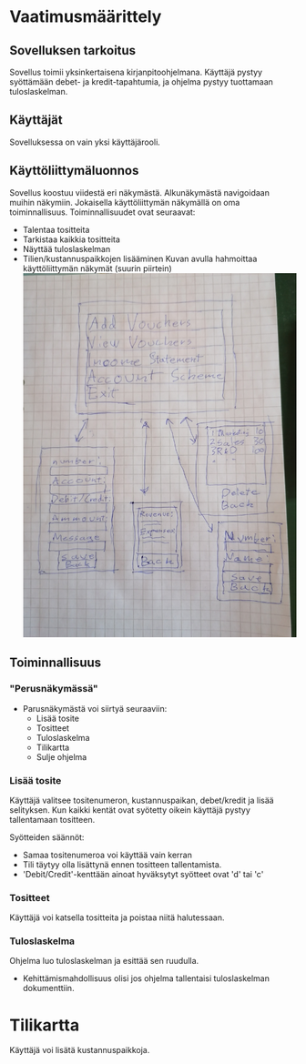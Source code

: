 # Vaatimusmäärittely
## Sovelluksen tarkoitus
Sovellus toimii yksinkertaisena kirjanpitoohjelmana. Käyttäjä pystyy syöttämään debet- ja kredit-tapahtumia, ja ohjelma pystyy tuottamaan tuloslaskelman.
## Käyttäjät
Sovelluksessa on vain yksi käyttäjärooli. 
## Käyttöliittymäluonnos
Sovellus koostuu viidestä eri näkymästä.
Alkunäkymästä navigoidaan muihin näkymiin.
Jokaisella käyttöliittymän näkymällä on oma toiminnallisuus.
Toiminnallisuudet ovat seuraavat:
 - Talentaa tositteita
 - Tarkistaa kaikkia tositteita
 - Näyttää tuloslaskelman
 - Tilien/kustannuspaikkojen lisääminen
Kuvan avulla hahmoittaa käyttöliittymän näkymät (suurin piirtein)
![](./kuvat/kayttoliittyma-hahmotus.jpg)
## Toiminnallisuus
### "Perusnäkymässä"
- Parusnäkymästä voi siirtyä seuraaviin:
  - Lisää tosite
  - Tositteet
  - Tuloslaskelma
  - Tilikartta
  - Sulje ohjelma

### Lisää tosite
Käyttäjä valitsee tositenumeron, kustannuspaikan, debet/kredit ja lisää selityksen.
Kun kaikki kentät ovat syötetty oikein käyttäjä pystyy tallentamaan tositteen.

Syötteiden säännöt:
 - Samaa tositenumeroa voi käyttää vain kerran
 - Tili täytyy olla lisättynä ennen tositteen tallentamista.
 - 'Debit/Credit'-kenttään ainoat hyväksytyt syötteet ovat 'd' tai 'c'

### Tositteet
Käyttäjä voi katsella tositteita ja poistaa niitä halutessaan.

### Tuloslaskelma
Ohjelma luo tuloslaskelman ja esittää sen ruudulla.

- Kehittämismahdollisuus olisi jos ohjelma tallentaisi tuloslaskelman dokumenttiin.

# Tilikartta
Käyttäjä voi lisätä kustannuspaikkoja.

